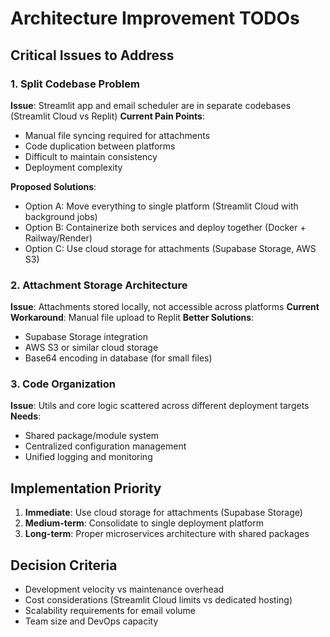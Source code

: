 # Architecture Improvement TODOs

## Critical Issues to Address

### 1. **Split Codebase Problem**
**Issue**: Streamlit app and email scheduler are in separate codebases (Streamlit Cloud vs Replit)
**Current Pain Points**:
- Manual file syncing required for attachments
- Code duplication between platforms
- Difficult to maintain consistency
- Deployment complexity

**Proposed Solutions**:
- Option A: Move everything to single platform (Streamlit Cloud with background jobs)
- Option B: Containerize both services and deploy together (Docker + Railway/Render)
- Option C: Use cloud storage for attachments (Supabase Storage, AWS S3)

### 2. **Attachment Storage Architecture**
**Issue**: Attachments stored locally, not accessible across platforms
**Current Workaround**: Manual file upload to Replit
**Better Solutions**:
- Supabase Storage integration
- AWS S3 or similar cloud storage
- Base64 encoding in database (for small files)

### 3. **Code Organization**
**Issue**: Utils and core logic scattered across different deployment targets
**Needs**:
- Shared package/module system
- Centralized configuration management
- Unified logging and monitoring

## Implementation Priority
1. **Immediate**: Use cloud storage for attachments (Supabase Storage)
2. **Medium-term**: Consolidate to single deployment platform
3. **Long-term**: Proper microservices architecture with shared packages

## Decision Criteria
- Development velocity vs maintenance overhead
- Cost considerations (Streamlit Cloud limits vs dedicated hosting)
- Scalability requirements for email volume
- Team size and DevOps capacity